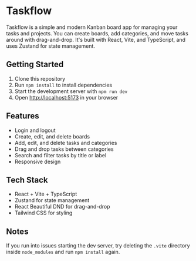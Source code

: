 # Taskflow

Taskflow is a simple and modern Kanban board app for managing your tasks and projects. You can create boards, add categories, and move tasks around with drag-and-drop. It's built with React, Vite, and TypeScript, and uses Zustand for state management.

## Getting Started

1. Clone this repository
2. Run `npm install` to install dependencies
3. Start the development server with `npm run dev`
4. Open [http://localhost:5173](http://localhost:5173) in your browser

## Features
- Login and logout
- Create, edit, and delete boards
- Add, edit, and delete tasks and categories
- Drag and drop tasks between categories
- Search and filter tasks by title or label
- Responsive design

## Tech Stack
- React + Vite + TypeScript
- Zustand for state management
- React Beautiful DND for drag-and-drop
- Tailwind CSS for styling

## Notes
If you run into issues starting the dev server, try deleting the `.vite` directory inside `node_modules` and run `npm install` again.
